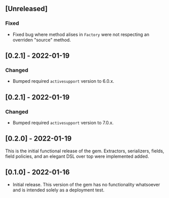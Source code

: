 ## [Unreleased]

### Fixed

- Fixed bug where method alises in `Factory` were not respecting an overriden "source" method.

## [0.2.1] - 2022-01-19

### Changed

- Bumped required `activesupport` version to 6.0.x.

## [0.2.1] - 2022-01-19

### Changed

- Bumped required `activesupport` version to 7.0.x.

## [0.2.0] - 2022-01-19

This is the initial functional release of the gem. Extractors, serializers, fields, field policies, and an elegant DSL over top were implemented added.

## [0.1.0] - 2022-01-16

- Initial release. This version of the gem has no functionality whatsoever and is intended solely as a deployment test.
